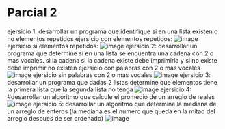 # Parcial 2
ejersicio 1: desarrollar un programa que identifique si en una lista existen o no elementos repetidos
ejersicio con elementos repetidos:
![image](https://github.com/user-attachments/assets/43ae7132-ba52-4057-aabd-a327bd790074)
ejersicio si elementos repetidos:
![image](https://github.com/user-attachments/assets/1d4d981c-73a3-4846-8ebb-73c32e8bca85)
ejersicio 2: desarrollar un programa que determine si en una lista se encuentra una cadena con 2 o mas vocales. si la cadena si la cadena existe debe imprimirla y si no existe debe imprimir no existen
ejersicio con palabras con 2 o mas vocales
![image](https://github.com/user-attachments/assets/1dd7d539-379c-45da-b56a-2d6bca295629)
ejersicio sin palabras con 2 o mas vocales
![image](https://github.com/user-attachments/assets/c7a2c799-c53d-40ba-9731-db2f4cd94aae)
ejersicio 3: desarrollar un programa que dadas 2 listas determine que elementos tiene la primera lista que la segunda lista no tenga
![image](https://github.com/user-attachments/assets/542a9265-2e65-4779-b5ad-b66ba3fd35e2)
ejersicio 4: #desarrollar un algoritmo que calcule el promedio de un arreglo de reales
![image](https://github.com/user-attachments/assets/ebaa199e-5e81-4759-ada3-ad94b98a11fa)
ejersicio 5: desarrollar un algoritmo que determine la mediana de un arreglo de enteros (la mediana es el numero que queda en la mitad del arreglo despues de ser ordenado)
![image](https://github.com/user-attachments/assets/accee949-c33f-45a1-94bd-8135cde1eaa4)
